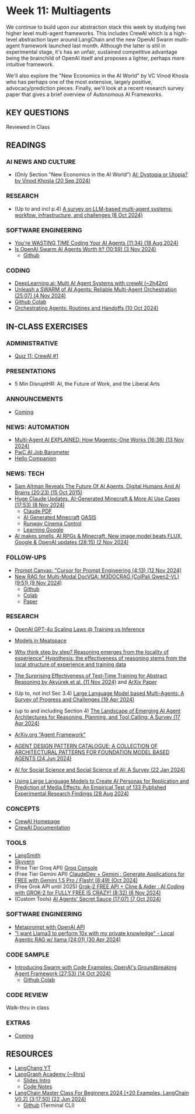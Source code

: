 # Week 11: Multiagents

We continue to build upon our abstraction stack this week by studying two higher level multi-agent frameworks. This includes CrewAI which is a high-level abstraction layer around LangChain and the new OpenAI Swarm multi-agent framework launched last month. Although the latter is still in experimental stage, it's has an unfair, sustained competitive advantage being the brainchild of OpenAI itself and proposes a lighter, perhaps more intuitive framework.

We'll also explore the "New Economics in the AI World" by VC Vinod Khosla who has perhaps one of the most extensive, largely positive, advocacy/prediction pieces. Finally, we'll look at a recent research survey paper that gives a brief overview of Autonomous AI Frameworks.

## KEY QUESTIONS

Reviewed in Class

## READINGS

### AI NEWS AND CULTURE

* (Only Section "New Economics in the AI World") [AI: Dystopia or Utopia? by Vinod Khosla (20 Sep 2024)](https://www.khoslaventures.com/ai-dystopia-or-utopia/)

### RESEARCH

* (Up to and incl p.4) [A survey on LLM-based multi-agent systems: workfow, infrastructure, and challenges (8 Oct 2024)](https://link.springer.com/content/pdf/10.1007/s44336-024-00009-2.pdf)

### SOFTWARE ENGINEERING

* [You're WASTING TIME Coding Your AI Agents (11:34) (18 Aug 2024)](https://www.youtube.com/watch?v=VxTw9tzzlbc)
* [Is OpenAI Swarm AI Agents Worth It? (10:59) (3 Nov 2024)](https://www.youtube.com/watch?v=9jpf9qLUCm0)
  * [Github](https://github.com/tylerprogramming/ai/tree/main/openai_swarm)

### CODING

* [DeepLearning.ai: Multi AI Agent Systems with crewAI (~2h42m)](https://www.deeplearning.ai/short-courses/multi-ai-agent-systems-with-crewai/)
* [Unleash a SWARM of AI Agents: Reliable Multi-Agent Orchestration (25:07) (4 Nov 2024)](https://www.youtube.com/watch?v=eCoObzaHYC4)
* [Github Colab](https://github.com/ALucek/swarm-meal-planner/blob/main/swarm_multiagent_framework.ipynb)
* [Orchestrating Agents: Routines and Handoffs (10 Oct 2024)](https://cookbook.openai.com/examples/orchestrating_agents)


## IN-CLASS EXERCISES

### ADMINISTRATIVE

* [Quiz 11: CrewAI #1](https://docs.google.com/forms/d/e/1FAIpQLSeEs1grmPhUTxKVNiqEI9AjQORsCmDk3cE8Pa1FqlohSpzvuw/viewform?usp=sf_link)

### PRESENTATIONS

* 5 Min DisruptHR: AI, the Future of Work, and the Liberal Arts

### ANNOUNCEMENTS

* [Coming](oh_noes_404.md)
  
### NEWS: AUTOMATION

* [Multi-Agent AI EXPLAINED: How Magentic-One Works (16:38) (13 Nov 2024)](https://www.youtube.com/watch?v=RUDZZLtB08w)
* [PwC AI Job Barometer](https://www.pwc.com/gx/en/issues/artificial-intelligence/job-barometer/executive-summary.pdf)
* [Hello Companion](https://www.hello-companion.online/)
  
### NEWS: TECH

* [Sam Altman Reveals The Future Of AI Agents, Digital Humans And Al Brains (20:23) (15 Oct 2015)](https://www.youtube.com/watch?v=rxWi9-To8Qs&t=608s)
* [Huge Claude Updates, AI-Generated Minecraft & More AI Use Cases (17:53) (8 Nov 2024)](https://www.youtube.com/watch?v=Q_xzu46FuMk)
  * [Claude PDF](https://claude.ai/new)
  * [AI Generated Minecraft](https://youtu.be/Q_xzu46FuMk?t=625) [OASIS](https://oasis.decart.ai/welcome)
  * [Runway Cinema Control](https://app.runwayml.com/login)
  * [Learning Google](https://learning.google/)
* [AI makes smells, AI RPGs & Minecraft, New image model beats FLUX, Google & OpenAI updates (28:15) (2 Nov 2024)](https://www.youtube.com/watch?v=0NtUEzBIJf0)

### FOLLOW-UPS

* [Prompt Canvas: "Cursor for Prompt Engineering (4:13) (12 Nov 2024)](https://www.youtube.com/watch?v=nXrx-_9Yucc)
* [New RAG for Multi-Modal DocVQA: M3DOCRAG (ColPali Qwen2-VL) (9:51) (9 Nov 2024)](https://www.youtube.com/watch?v=E3ELon1uh4A)
  * [Github](https://github.com/merveenoyan/smol-vision/blob/main/ColPali_%2B_Qwen2_VL.ipynb)
  * [Colab](https://colab.research.google.com/github/merveenoyan/smol-vision/blob/main/ColPali_%2B_Qwen2_VL.ipynb)
  * [Paper](https://arxiv.org/pdf/2411.04952)

### RESEARCH

* [OpenAI GPT-4o Scaling Laws @ Training vs Inference](https://www.reddit.com/r/singularity/comments/1fg25sf/nvidias_jim_fan_this_may_be_the_most_important/#lightbox)
* [Models in Meatspace](https://x.com/DrJimFan/status/1851643431803830551)
* [Why think step by step? Reasoning emerges from the locality of experience" Hypothesis: the effectiveness of reasoning stems from the local structure of experience and training data](https://x.com/IntuitMachine/status/1855951681214640281)
* [The Surprising Effectiveness of Test-Time Training for Abstract Reasoning by Akyürek et al. (11 Nov 2024)](https://github.com/ekinakyurek/marc) and [ArXiv Paper](https://arxiv.org/html/2411.07279v1)
* (Up to, not incl Sec 3.4) [Large Language Model based Multi-Agents: A Survey of Progress and Challenges (19 Apr 2024)](https://export.arxiv.org/pdf/2402.01680v2.pdf)
* (up to and including Section 4) [The Landscape of Emerging AI Agent Architectures for Reasoning, Planning, and Tool Calling: A Survey (17 Apr 2024)](https://arxiv.org/pdf/2404.11584)

* [ArXiv.org "Agent Framework"](https://arxiv.org/search/advanced?advanced=&terms-0-operator=AND&terms-0-term=agentic+framework&terms-0-field=title&classification-computer_science=y&classification-physics_archives=all&classification-include_cross_list=include&date-filter_by=all_dates&date-year=&date-from_date=&date-to_date=&date-date_type=submitted_date&abstracts=show&size=50&order=-announced_date_first)
* [AGENT DESIGN PATTERN CATALOGUE: A COLLECTION OF ARCHITECTURAL PATTERNS FOR FOUNDATION MODEL BASED AGENTS (24 Jun 2024)](https://export.arxiv.org/pdf/2405.10467v3.pdf)
* [AI for Social Science and Social Science of AI: A Survey (22 Jan 2024)](https://arxiv.org/pdf/2401.11839)
* [Using Large Language Models to Create AI Personas for Replication and Prediction of Media Effects: An Empirical Test of 133 Published Experimental Research Findings (28 Aug 2024)](https://arxiv.org/pdf/2408.16073)

### CONCEPTS

* [CrewAI Homepage](https://www.crewai.com/)
* [CrewAI Documentation](https://docs.crewai.com/introduction)

### TOOLS

* [LangSmith](https://smith.langchain.com/)
* [Skyvern](https://github.com/Skyvern-AI/Skyvern)
* (Free Tier Groq API) [Groq Console](https://console.groq.com/playground)
* (Free Tier Gemini API) [ClaudeDev + Gemini : Generate Applications for FREE with Gemini 1.5 Pro / Flash! (8:49) (Oct 2024)](https://www.youtube.com/watch?v=FAFmP82bhDA&t=67s)
* (Free Grok API until 2025) [Grok-2 FREE API + Cline & Aider : AI Coding with GROK-2 for FULLY FREE IS CRAZY! (8:32) (6 Nov 2024)](https://www.youtube.com/watch?v=nHzJPJtd)
* (Custom Tools) [AI Agents' Secret Sauce (17:07) (7 Oct 2024)](https://www.youtube.com/watch?v=MRYqhbtLTmM)

### SOFTWARE ENGINEERING

* [Metaprompt with OpenAI API](https://github.com/casedone/metaprompt-with-openai)
* ["I want Llama3 to perform 10x with my private knowledge" - Local Agentic RAG w/ llama (24:01) (30 Apr 2024)](https://www.youtube.com/watch?v=u5Vcrwpzoz8)

### CODE SAMPLE

* [Introducing Swarm with Code Examples: OpenAI's Groundbreaking Agent Framework (27:53) (14 Oct 2024)](https://www.youtube.com/watch?v=npAljHBeKPc)
  * [Github Colab](https://colab.research.google.com/drive/1gx5zmdIcJwwKIvDmNRoJmqpdeLh6UnCN?usp=sharing)

### CODE REVIEW

Walk-thru in class

### EXTRAS

* [Coming](oh_noes_404.md)

## RESOURCES

* [LangChang YT](https://www.youtube.com/@LangChain)
* [LangGraph Academy (~4hrs)](https://academy.langchain.com/courses/intro-to-langgraph)
  * [Slides Intro](../slides/LangChain_Academy_-_Introduction_to_LangGraph_-_Motivation.pdf)
  * [Code Notes](https://langchain-ai.github.io/langgraph/tutorials/introduction/)
* [LangChain Master Class For Beginners 2024 [+20 Examples, LangChain V0.2] (3:17:50) (22 Jun 2024)](https://brandonhancock.io/langchain-master-class)
  * [Github](https://github.com/bhancockio) (Terminal CLI)
